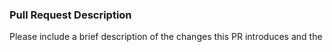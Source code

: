 ### Pull Request Description

Please include a brief description of the changes this PR introduces and the 